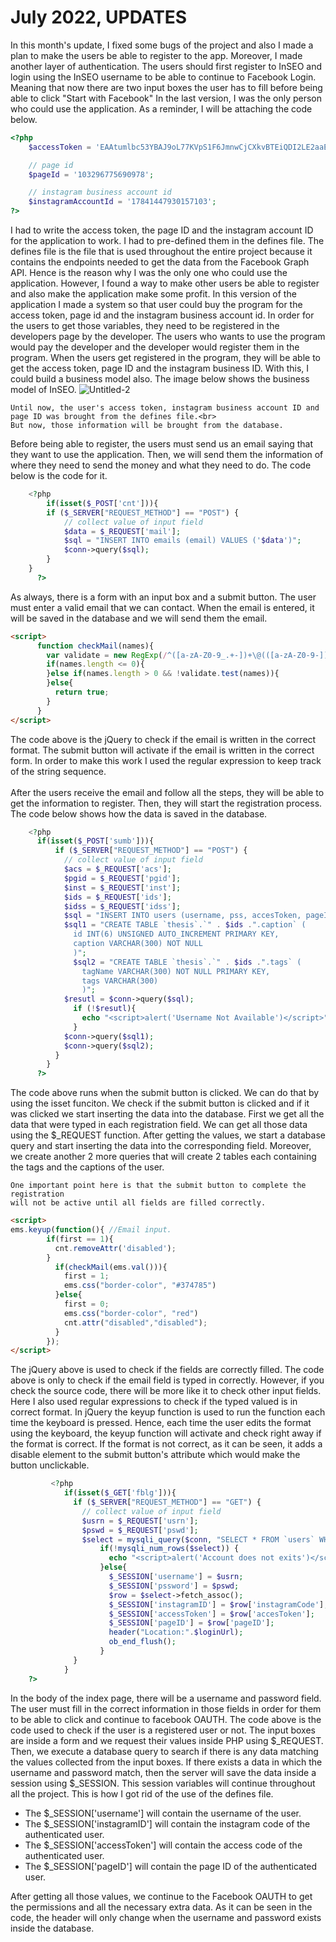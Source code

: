 <h1>July 2022, UPDATES</h1>
In this month's update, I fixed some bugs of the project and also I made a plan to make the users be able to register to the app. Moreover, I made another layer of authentication. The users should first register to InSEO and login using the InSEO username to be able to continue to Facebook Login. Meaning that now there are two input boxes the user has to fill before being able to click "Start with Facebook" In the last version, I was the only person who could use the application. As a reminder, I will be attaching the code below.

```php
<?php 
	$accessToken = 'EAAtumlbc53YBAJ9oL77KVpS1F6JmnwCjCXkvBTEiQDI2LE2aaEnjuCFqHB4FEXwoE15UlQZAhZBYhwiG7k3HqiQCOIYqlkGJZBRvnoaUjqGuLIVaursKkcufDeSo3oMiHSUDFrbIPkyDPdGBHnmsYC3riiaZBi5JZBN0SoXhL6Kdb5iPPHVjB';

	// page id
	$pageId = '103296775690978';

	// instagram business account id
	$instagramAccountId = '17841447930157103';
?>
```
I had to write the access token, the page ID and the instagram account ID for the application to work. I had to pre-defined them in the defines file. The defines file is the file that is used throughout the entire project because it contains the endpoints needed to get the data from the Facebook Graph API. Hence is the reason why I was the only one who could use the application. However, I found a way to make other users be able to register and also make the application make some profit. In this version of the application I made a system so that user could buy the program for the access token, page id and the instagram business account id. In order for the users to get those variables, they need to be registered in the developers page by the developer. The users who wants to use the program would pay the developer and the developer would register them in the program. When the users get registered in the program, they will be able to get the access token, page ID and the instagram business ID. With this, I could build a business model also. The image below shows the business model of InSEO.
![Untitled-2](https://user-images.githubusercontent.com/101083759/193437613-724091bd-d8b8-483e-8d3c-3bcba56bb877.png)

	Until now, the user's access token, instagram business account ID and page ID was brought from the defines file.<br>
	But now, those information will be brought from the database.
	
Before being able to register, the users must send us an email saying that they want to use the application. Then, we will send them the information of where they need to send the money and what they need to do. The code below is the code for it.

```php
    <?php
    	if(isset($_POST['cnt'])){
		if ($_SERVER["REQUEST_METHOD"] == "POST") {
			// collect value of input field
			$data = $_REQUEST['mail'];
			$sql = "INSERT INTO emails (email) VALUES ('$data')";
			$conn->query($sql);
		}
	}
      ?>
```
As always, there is a form with an input box and a submit button. The user must enter a valid email that we can contact. When the email is entered, it will be saved in the database and we will send them the email. 

```html
<script>
      function checkMail(names){
        var validate = new RegExp(/^([a-zA-Z0-9_.+-])+\@(([a-zA-Z0-9-])+\.)+([a-zA-Z0-9]{2,4})+$/); //Check if it is in email format.
        if(names.length <= 0){
        }else if(names.length > 0 && !validate.test(names)){
        }else{
          return true;
        }
      }
</script>
```
The code above is the jQuery to check if the email is written in the correct format. The submit button will activate if the email is written in the correct form. In order to make this work I used the regular expression to keep track of the string sequence. <br><br>
After the users receive the email and follow all the steps, they will be able to get the information to register. Then, they will start the registration process. The code below shows how the data is saved in the database. 

```php
    <?php
      if(isset($_POST['sumb'])){
          if ($_SERVER["REQUEST_METHOD"] == "POST") {
            // collect value of input field
            $acs = $_REQUEST['acs'];
            $pgid = $_REQUEST['pgid'];
            $inst = $_REQUEST['inst'];
            $ids = $_REQUEST['ids'];
            $idss = $_REQUEST['idss'];
            $sql = "INSERT INTO users (username, pss, accesToken, pageID, instagramCode) VALUES ('$ids', '$idss', '$acs','$pgid','$inst')";
            $sql1 = "CREATE TABLE `thesis`.`" . $ids .".caption` (
              id INT(6) UNSIGNED AUTO_INCREMENT PRIMARY KEY,
              caption VARCHAR(300) NOT NULL
              )";
              $sql2 = "CREATE TABLE `thesis`.`" . $ids .".tags` (
                tagName VARCHAR(300) NOT NULL PRIMARY KEY,
                tags VARCHAR(300)
                )";
            $resutl = $conn->query($sql);
              if (!$resutl){
                echo "<script>alert('Username Not Available')</script>";
              }
            $conn->query($sql1);
            $conn->query($sql2);
          }
        }
      ?>
```
The code above runs when the submit button is clicked. We can do that by using the isset funciton. We check if the submit button is clicked and if it was clicked we start inserting the data into the database. First we get all the data that were typed in each registration field. We can get all those data using the $_REQUEST function. After getting the values, we start a database query and start inserting the data into the corresponding field. Moreover, we create another 2 more queries that will create 2 tables each containing the tags and the captions of the user.

	One important point here is that the submit button to complete the registration 
	will not be active until all fields are filled correctly.

```html
<script>
ems.keyup(function(){ //Email input.
        if(first == 1){
          cnt.removeAttr('disabled');
        }
          if(checkMail(ems.val())){
            first = 1;
            ems.css("border-color", "#374785")
          }else{
            first = 0;
            ems.css("border-color", "red")
            cnt.attr("disabled","disabled");
          }
        });
</script>
```
The jQuery above is used to check if the fields are correctly filled. The code above is only to check if the email field is typed in correctly. However, if you check the source code, there will be more like it to check other input fields. Here I also used regular expressions to check if the typed valued is in correct format. In jQuery the keyup function is used to run the function each time the keyboard is pressed. Hence, each time the user edits the format using the keyboard, the keyup function will activate and check right away if the format is correct. If the format is not correct, as it can be seen, it adds a disable element to the submit button's attribute which would make the button unclickable.

```php
         <?php
            if(isset($_GET['fblg'])){
              if ($_SERVER["REQUEST_METHOD"] == "GET") {
                // collect value of input field
                $usrn = $_REQUEST['usrn'];
                $pswd = $_REQUEST['pswd'];
                $select = mysqli_query($conn, "SELECT * FROM `users` WHERE `username` LIKE '".$usrn."' AND `pss` LIKE '".$pswd."'");
                    if(!mysqli_num_rows($select)) {
                      echo "<script>alert('Account does not exits')</script>";
                    }else{
                      $_SESSION['username'] = $usrn;
                      $_SESSION['pssword'] = $pswd;
                      $row = $select->fetch_assoc();
                      $_SESSION['instagramID'] = $row['instagramCode'];
                      $_SESSION['accessToken'] = $row['accesToken'];
                      $_SESSION['pageID'] = $row['pageID'];
                      header("Location:".$loginUrl);
                      ob_end_flush(); 
                    }
              }
            }
	?>
```
In the body of the index page, there will be a username and password field. The user must fill in the correct information in those fields in order for them to be able to click and continue to facebook OAUTH. The code above is the code used to check if the user is a registered user or not. The input boxes are inside a form and we request their values inside PHP using $_REQUEST. Then, we execute a database query to search if there is any data matching the values collected from the input boxes. If there exists a data in which the username and password match, then the server will save the data inside a session using $_SESSION. This session variables will continue throughout all the project. This is how I got rid of the use of the defines file.
- The $_SESSION['username'] will contain the username of the user.
- The $_SESSION['instagramID'] will contain the instagram code of the authenticated user.
- The $_SESSION['accessToken'] will contain the access code of the authenticated user.
- The $_SESSION['pageID'] will contain the page ID of the authenticated user.

After getting all those values, we continue to the Facebook OAUTH to get the permissions and all the necessary extra data. As it can be seen in the code, the header will only change when the username and password exists inside the database.
